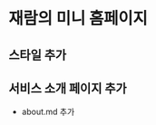 # 재람의 미니 홈페이지

<!-- 

# HelloWorld!

## 안녕하세요. 저는 백엔드 개발자 취준 하고 있는 심재람이라고 합니다.

## 저는 서울에 살고 있습니다.

## 지금은 깃&깃허브 공부 중입니다.

## push는 로컬에서 리모트로 

## 저는 자바 개발자가 되고 싶습니다.

-->

## 스타일 추가

## 서비스 소개 페이지 추가
- about.md 추가